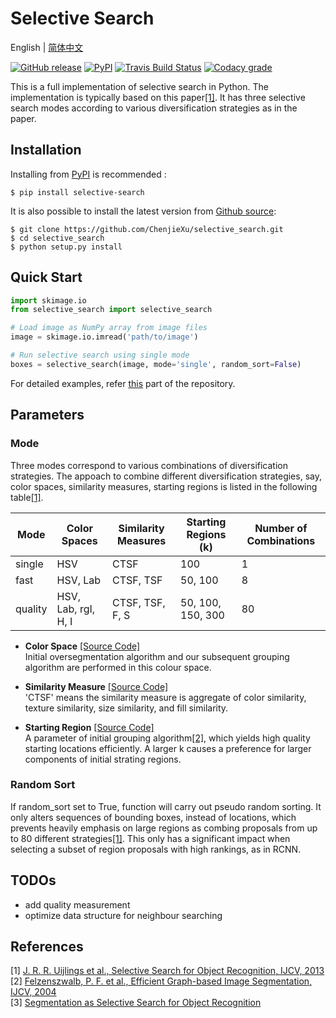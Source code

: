 # Selective Search

English | [简体中文](README_CN.md)

[![GitHub release](https://img.shields.io/github/v/release/ChenjieXu/selective_search?include_prereleases)](https://github.com/ChenjieXu/selective_search/releases/)
[![PyPI](https://img.shields.io/pypi/v/selective_search)](https://pypi.org/project/selective-search/)
[![Travis Build Status](https://travis-ci.org/ChenjieXu/selective_search.svg?branch=master)](https://travis-ci.org/ChenjieXu/selective_search)
[![Codacy grade](https://img.shields.io/codacy/grade/8d5b9ce875004d458bdf570f4d719472)](https://www.codacy.com/manual/ChenjieXu/selective_search)

This is a full implementation of selective search in Python. The implementation is typically based on this
paper[[1]](#Uijlings). It has three selective search modes according to various diversification strategies as in the
paper.

## Installation

Installing from [PyPI](https://pypi.org/project/selective-search/) is recommended :

```
$ pip install selective-search
```

It is also possible to install the latest version from [Github source](https://github.com/ChenjieXu/selective_search/):

```
$ git clone https://github.com/ChenjieXu/selective_search.git
$ cd selective_search
$ python setup.py install
```

## Quick Start

```python
import skimage.io
from selective_search import selective_search

# Load image as NumPy array from image files
image = skimage.io.imread('path/to/image')

# Run selective search using single mode
boxes = selective_search(image, mode='single', random_sort=False)
```

For detailed examples, refer [this](https://github.com/ChenjieXu/selective_search/tree/master/examples) part of the
repository.

## Parameters

### Mode

Three modes correspond to various combinations of diversification strategies. The appoach to combine different
diversification strategies, say, color spaces, similarity measures, starting regions is listed in the following
table[[1]](#Uijlings).

| Mode    | Color Spaces        | Similarity Measures | Starting Regions (k) | Number of Combinations |
|---------|---------------------|---------------------|----------------------|------------------------|
| single  | HSV                 | CTSF                | 100                  | 1                      |
| fast    | HSV, Lab            | CTSF, TSF           | 50, 100              | 8                      |
| quality | HSV, Lab, rgI, H, I | CTSF, TSF, F, S     | 50, 100, 150, 300    | 80                     |

* **Color
  Space** [[Source Code]](https://github.com/ChenjieXu/selective_search/blob/master/selective_search/util.py#L23)  
  Initial oversegmentation algorithm and our subsequent grouping algorithm are performed in this colour space.

* **Similarity
  Measure** [[Source Code]](https://github.com/ChenjieXu/selective_search/blob/master/selective_search/measure.py#L101)  
  'CTSF' means the similarity measure is aggregate of color similarity, texture similarity, size similarity, and fill
  similarity.

* **Starting
  Region** [[Source Code]](https://github.com/ChenjieXu/selective_search/blob/master/selective_search/util.py#L9)  
  A parameter of initial grouping algorithm[[2]](#Felzenszwalb), which yields high quality starting locations
  efficiently. A larger k causes a preference for larger components of initial strating regions.

### Random Sort

If random_sort set to True, function will carry out pseudo random sorting. It only alters sequences of bounding boxes,
instead of locations, which prevents heavily emphasis on large regions as combing proposals from up to 80 different
strategies[[1]](#Uijlings). This only has a significant impact when selecting a subset of region proposals with high
rankings, as in RCNN.

## TODOs

- add quality measurement
- optimize data structure for neighbour searching

## References

\[1\] <a name="Uijlings"> [J. R. R. Uijlings et al., Selective Search for Object Recognition, IJCV, 2013](https://ivi.fnwi.uva.nl/isis/publications/bibtexbrowser.php?key=UijlingsIJCV2013&bib=all.bib)  
\[2\] <a name="Felzenszwalb"> [Felzenszwalb, P. F. et al., Efficient Graph-based Image Segmentation, IJCV, 2004](https://ivi.fnwi.uva.nl/isis/publications/bibtexbrowser.php?key=UijlingsIJCV2013&bib=all.bib)  
\[3\] <a name='koen'> [Segmentation as Selective Search for Object Recognition](https://www.koen.me/research/selectivesearch/)